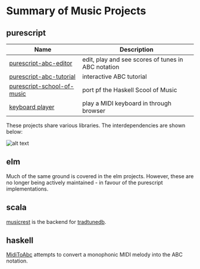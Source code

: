Summary of Music Projects
=========================

purescript
----------

| Name                       | Description                                        |
| -----------------------    | -------------------------------------------------- |
| [purescript-abc-editor](https://github.com/newlandsvalley/purescript-abc-editor)   | edit, play and see scores of tunes in ABC notation    |
| [purescript-abc-tutorial](https://github.com/newlandsvalley/purescript-abc-tutorial)    | interactive ABC tutorial                           |
| [purescript-school-of-music](https://github.com/newlandsvalley/purescript-school-of-music) | port pf the Haskell Scool of Music |
| [keyboard player](https://github.com/newlandsvalley/purescript-midi/tree/master/examples/keyboard)            | play a MIDI keyboard in through browser  |

These projects share various libraries.  The interdependencies are shown below:

![alt text](https://github.com/newlandsvalley/music-projects/ps-dependencies.jpg "dependencies")

elm
---

Much of the same ground is covered in the elm projects.  However, these are no longer being actively maintained - in favour of the purescript implementations.

scala
-----

[musicrest](https://github.com/newlandsvalley/musicrest) is the backend for [tradtunedb](http://www.tradtunedb.org.uk/).

haskell
-------

[MidiToAbc](https://github.com/newlandsvalley/MidiToAbc) attempts to convert a monophonic MIDI melody into the ABC notation.